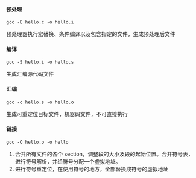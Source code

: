 #### 预处理

`gcc -E hello.c -o hello.i`

预处理器执行宏替换、条件编译以及包含指定的文件，生成预处理后文件

#### 编译

`gcc -S hello.i -o hello.s`

生成汇编源代码文件

#### 汇编

`gcc -c hello.s -o hello.o`

生成可重定位目标文件，机器码文件，不可直接执行

#### 链接

`gcc -O hello.o -o hello`

1. 合并所有文件的各个 section，调整段的大小及段的起始位置。合并符号表，进行符号解析，并给符号分配一个虚拟地址。
2. 进行符号重定位，在使用符号的地方，全部替换成符号的虚拟地址
